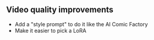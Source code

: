 

## Video quality improvements

- Add a "style prompt" to do it like the AI Comic Factory
- Make it easier to pick a LoRA
